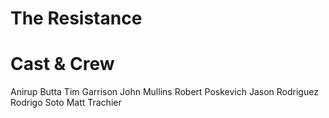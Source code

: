 The Resistance
=============

Cast & Crew
============
Anirup Butta
Tim Garrison
John Mullins
Robert Poskevich
Jason Rodriguez
Rodrigo Soto
Matt Trachier
